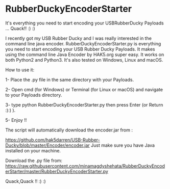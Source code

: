 # RubberDuckyEncoderStarter
It's everything you need to start encoding your USBRubberDucky Payloads ... Quack!!  :) :)

I recently got my USB Rubber Ducky and I was really interested in the command line java encoder.
RubberDuckyEncoderStarter.py is everything you need to start encoding your USB Rubber Ducky Payloads. It makes using the command line Java Encoder by HAK5.org super easy.
It works on both Python2 and Python3.
It's also tested on Windows, Linux and macOS.

How to use it:

1- Place the .py file in the same directory with your Payloads.

2- Open cmd (for Windows) or Terminal (for Linux or macOS) and navigate to your Payloads directory.

3- type python RubberDuckyEncoderStarter.py then press Enter (or Return :):) ).

5- Enjoy !!


The script will automatically download the encoder.jar from :

https://github.com/hak5darren/USB-Rubber-Ducky/blob/master/Encoder/encoder.jar
Just make sure you have Java installed on your machine.

Download the .py file from:
https://raw.githubusercontent.com/minamagdyshehata/RubberDuckyEncoderStarter/master/RubberDuckyEncoderStarter.py

Quack,Quack !!
:) :)
